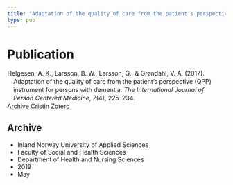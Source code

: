 ```yaml
---
title: "Adaptation of the quality of care from the patient's perspective (QPP) instrument for persons with dementia"
type: pub
---
```

<h1>Publication</h1>
<article id="csl-bib-container-GCN5D2QQ" class="csl-bib-container">
  <div class="csl-bib-body" style="line-height: 1.35; padding-left: 1em; text-indent:-1em;">
  <div class="csl-entry">Helgesen, A. K., Larsson, B. W., Larsson, G., &amp; Gr&#xF8;ndahl, V. A. (2017). Adaptation of the quality of care from the patient&#x2019;s perspective (QPP) instrument for persons with dementia. <i>The International Journal of Person Centered Medicine</i>, <i>7</i>(4), 225&#x2013;234.</div>
</div>
  <div class="csl-bib-buttons">
    <a href="#taxonomy-article-GCN5D2QQ" class="csl-bib-button">Archive</a>
    <a href="https://app.cristin.no/results/show.jsf?id=1696997" alt="Cristin URL" class="csl-bib-button">Cristin</a>
    <a href="http://zotero.org/groups/5022929/items/GCN5D2QQ" alt="Zotero URL" class="csl-bib-button">Zotero</a>
  </div>
  <div id="csl-bib-meta-container-GCN5D2QQ"></div>
</article>
<div id="csl-bib-meta-GCN5D2QQ" class="csl-bib-meta">
  <article id="taxonomy-article-GCN5D2QQ" class="taxonomy-article">
    <h1>Archive</h1>
    <ul>
      <li>Inland Norway University of Applied Sciences</li>
      <li>Faculty of Social and Health Sciences</li>
      <li>Department of Health and Nursing Sciences</li>
      <li>2019</li>
      <li>May</li>
    </ul>
  </article>
</div>
